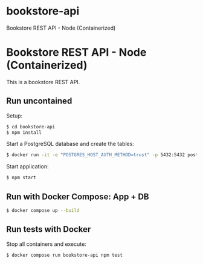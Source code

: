 # bookstore-api
 Bookstore REST API - Node (Containerized)


# Bookstore REST API - Node (Containerized)

This is a bookstore REST API.

## Run uncontained

Setup:

```bash
$ cd bookstore-api
$ npm install
```

Start a PostgreSQL database and create the tables:

```bash
$ docker run -it -e "POSTGRES_HOST_AUTH_METHOD=trust" -p 5432:5432 postgres
```

Start application:

```bash
$ npm start
```

## Run with Docker Compose: App + DB

```bash
$ docker compose up --build
```

## Run tests with Docker

Stop all containers and execute:

```bash
$ docker compose run bookstore-api npm test
```
